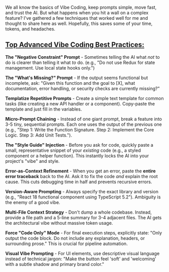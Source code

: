 We all know the basics of Vibe Coding, keep prompts simple, move fast, and trust the AI. But what happens when you hit a wall on a complex feature? I’ve gathered a few techniques that worked well for me and thought to share here as well. Hopefully, this saves some of your time, tokens, and headaches.

## [Top Advanced Vibe Coding Best Practices:](https://vibe.forem.com/aisuperhub/10-next-level-vibe-coding-techniques-i-wish-i-knew-earlier-34pm#top-advanced-vibe-coding-best-practices)

**The "Negative Constraint" Prompt** - Sometimes telling the AI what _not_ to do is clearer than telling it what _to_ do. (e.g., "Do not use Redux for state management. Use local state hooks only.")

**The "What's Missing?" Prompt** - If the output seems functional but incomplete, ask: "Given this function and the goal to \[X\], what documentation, error handling, or security checks are currently missing?"

**Templatize Repetitive Prompts** - Create a simple text template for common tasks (like creating a new API handler or a component). Copy-paste the template and just fill in the variables.

**Micro-Prompt Chaining** - Instead of one giant prompt, break a feature into 3-5 tiny, sequential prompts. Each one uses the output of the previous one (e.g., "Step 1: Write the Function Signature. Step 2: Implement the Core Logic. Step 3: Add Unit Tests.").

**The "Style Guide" Injection** - Before you ask for code, quickly paste a small, representative snippet of your _existing_ code (e.g., a styled component or a helper function). This instantly locks the AI into your project's "vibe" and style.

**Error-as-Context Refinement** - When you get an error, paste the **entire error traceback** back to the AI. Ask it to fix the code _and_ explain the root cause. This cuts debugging time in half and prevents recursive errors.

**Version-Aware Prompting** - Always specify the exact library and version (e.g., "React 18 functional component using TypeScript 5.2"). Ambiguity is the enemy of a good vibe.

**Multi-File Context Strategy** - Don't dump a whole codebase. Instead, provide a file path and a 5-line summary for 3-4 adjacent files. The AI gets the architectural vibe without massive token usage.

**Force "Code Only" Mode** - For final execution steps, explicitly state: "Only output the code block. Do not include any explanation, headers, or surrounding prose." This is crucial for pipeline automation.

**Visual Vibe Prompting** - For UI elements, use descriptive visual language instead of technical jargon: "Make the button feel 'soft' and 'welcoming' with a subtle shadow and primary brand color."
